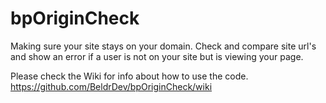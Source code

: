 # bpOriginCheck
Making sure your site stays on your domain. Check and compare site url's and show an error if a user is not on your site but is viewing your page.

Please check the Wiki for info about how to use the code.
https://github.com/BeldrDev/bpOriginCheck/wiki
